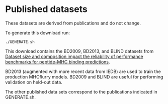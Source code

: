 # Published datasets

These datasets are derived from publications and do not change.

To generate this download run:

```
./GENERATE.sh
```

This download contains the BD2009, BD2013, and BLIND datasets from
[Dataset size and composition impact the reliability of performance benchmarks for peptide-MHC binding predictions](http://bmcbioinformatics.biomedcentral.com/articles/10.1186/1471-2105-15-241).

BD2013 (augmented with more recent data from IEDB) are used to train the production
MHCflurry models. BD2009 and BLIND are useful for performing validation on held-out data.

The other published data sets correspond to the publications indicated in GENERATE.sh.

